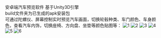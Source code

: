 安卓端汽车预览软件 基于Unity3D引擎    
build文件夹为已生成的apk安装包      
可通过陀螺仪、屏幕控制实时预览汽车画面，切换轮毂种类、车门颜色、车身颜色，查看汽车内饰，切换座椅、方向盘、坐垫等颜色贴图等：
![1](https://github.com/geekzzz/U3DCarViewer/blob/master/build/picture%20preview/1.jpg) 
![2](https://github.com/geekzzz/U3DCarViewer/blob/master/build/picture%20preview/2.jpg) 
![3](https://github.com/geekzzz/U3DCarViewer/blob/master/build/picture%20preview/3.jpg) 
![4](https://github.com/geekzzz/U3DCarViewer/blob/master/build/picture%20preview/4.jpg) 
![5](https://github.com/geekzzz/U3DCarViewer/blob/master/build/picture%20preview/5.jpg) 
![6](https://github.com/geekzzz/U3DCarViewer/blob/master/build/picture%20preview/6.jpg) 
